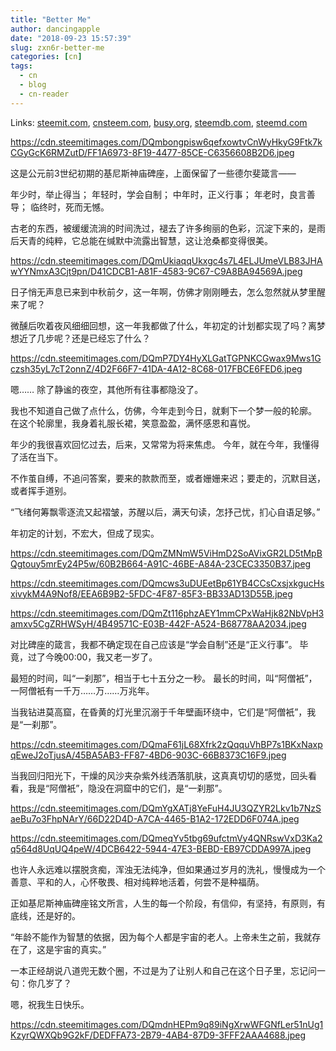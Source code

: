 ```yaml
---
title: "Better Me"
author: dancingapple
date: "2018-09-23 15:57:39"
slug: zxn6r-better-me
categories: [cn]
tags: 
  - cn
  - blog
  - cn-reader
---
```


Links: [steemit.com](https://steemit.com/cn/@dancingapple/zxn6r-better-me), [cnsteem.com](https://cnsteem.com/cn/@dancingapple/zxn6r-better-me), [busy.org](https://busy.org/cn/@dancingapple/zxn6r-better-me), [steemdb.com](https://steemdb.com/cn/@dancingapple/zxn6r-better-me), [steemd.com](https://steemd.com/cn/@dancingapple/zxn6r-better-me)

https://cdn.steemitimages.com/DQmbongpisw6qefxowtvCnWyHkyG9Ftk7kCGyGcK6RMZutD/FF1A6973-8F19-4477-85CE-C6356608B2D6.jpeg

这是公元前3世纪初期的基尼斯神庙碑座，上面保留了一些德尔斐箴言——

年少时，举止得当；
年轻时，学会自制；
中年时，正义行事；
年老时，良言善导；
临终时，死而无憾。

古老的东西，被缓缓流淌的时间洗过，褪去了许多绚丽的色彩，沉淀下来的，是雨后天青的纯粹，它总能在缄默中流露出智慧，这让沧桑都变得很美。

https://cdn.steemitimages.com/DQmUkiaqqUkxgc4s7L4ELJUmeVLB83JHAwYYNmxA3Cjt9pn/D41CDCB1-A81F-4583-9C67-C9A8BA94569A.jpeg

日子悄无声息已来到中秋前夕，这一年啊，仿佛才刚刚睡去，怎么忽然就从梦里醒来了呢？

微醺后吹着夜风细细回想，这一年我都做了什么，年初定的计划都实现了吗？离梦想近了几步呢？还是已经忘了什么？

https://cdn.steemitimages.com/DQmP7DY4HyXLGatTGPNKCGwax9Mws1Gczsh35yL7cT2onnZ/4D2F66F7-41DA-4A12-8C68-017FBCE6FED6.jpeg

嗯……
除了静谧的夜空，其他所有往事都隐没了。

我也不知道自己做了点什么，仿佛，今年走到今日，就剩下一个梦一般的轮廓。
在这个轮廓里，我身着礼服长裙，笑意盈盈，满怀感恩和喜悦。

年少的我很喜欢回忆过去，后来，又常常为将来焦虑。
今年，就在今年，我懂得了活在当下。

不作茧自缚，不追问答案，要来的款款而至，或者姗姗来迟；要走的，沉默目送，或者挥手道别。

“飞绪何筹飘零逐流又起褶皱，苏醒以后，满天句读，怎抒己忧，扪心自语足够。”

年初定的计划，不宏大，但成了现实。

https://cdn.steemitimages.com/DQmZMNmW5ViHmD2SoAVixGR2LD5tMpBQgtouy5mrEy24P5w/60B2B664-A91C-46BE-A84A-23CEC3350B37.jpeg

https://cdn.steemitimages.com/DQmcws3uDUEetBp61YB4CCsCxsjxkgucHsxivykM4A9Nof8/EEA6B9B2-5FDC-4F87-85F3-BB33AD13D55B.jpeg

https://cdn.steemitimages.com/DQmZt116phzAEY1mmCPxWaHjk82NbVpH3amxv5CgZRHWSyH/4B49571C-E03B-442F-A524-B68778AA2034.jpeg

对比碑座的箴言，我都不确定现在自己应该是“学会自制”还是“正义行事”。
毕竟，过了今晚00:00，我又老一岁了。

最短的时间，叫“一刹那”，相当于七十五分之一秒。
最长的时间，叫“阿僧衹”，一阿僧衹有一千万……万……万兆年。

当我钻进莫高窟，在昏黄的灯光里沉溺于千年壁画环绕中，它们是“阿僧衹”，我是“一刹那”。

https://cdn.steemitimages.com/DQmaF61jL68Xfrk2zQqquVhBP7s1BKxNaxpqEweJ2oTjusA/45BA5AB3-FF87-4BD6-903C-66B8373C16F9.jpeg

当我回归阳光下，干燥的风沙夹杂紫外线洒落肌肤，这真真切切的感觉，回头看看，我是“阿僧衹”，隐没在洞窟中的它们，是“一刹那”。

https://cdn.steemitimages.com/DQmYgXATj8YeFuH4JU3QZYR2Lkv1b7NzSaeBu7o3FhpNArY/66D22D4D-A7CA-4465-B1A2-172EDD6F074A.jpeg

https://cdn.steemitimages.com/DQmeqYv5tbg69ufctmVy4QNRswVxD3Ka2q564d8UqUQ4peW/4DCB6422-5944-47E3-BEBD-EB97CDDA997A.jpeg

也许人永远难以摆脱贪痴，浑浊无法纯净，但如果通过岁月的洗礼，慢慢成为一个善意、平和的人，心怀敬畏、相对纯粹地活着，何尝不是种福荫。

正如基尼斯神庙碑座铭文所言，人生的每一个阶段，有信仰，有坚持，有原则，有底线，还是好的。

“年龄不能作为智慧的依据，因为每个人都是宇宙的老人。上帝未生之前，我就存在了，这是宇宙的真实。”

一本正经胡说八道兜无数个圈，不过是为了让别人和自己在这个日子里，忘记问一句：你几岁了？

嗯，祝我生日快乐。

https://cdn.steemitimages.com/DQmdnHEPm9q89iNgXrwWFGNfLer51nUg1KzyrQWXQb9G2kF/DEDFFA73-2B79-4AB4-87D9-3FFF2AAA4688.jpeg

